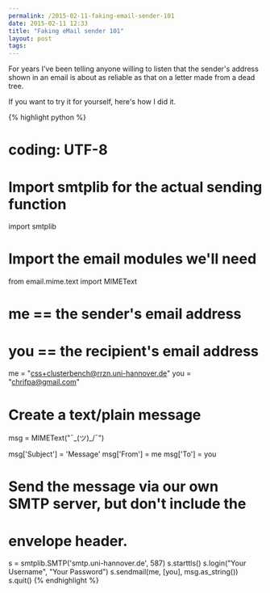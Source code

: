 ```yaml
---
permalink: /2015-02-11-faking-email-sender-101
date: 2015-02-11 12:33
title: "Faking eMail sender 101"
layout: post
tags:
---
```


For years I've been telling anyone willing to listen that the sender's address shown in an email is about as reliable as that on a letter made from a dead tree. 

If you want to try it for yourself, here's how I did it.

{% highlight python %}
# coding: UTF-8

# Import smtplib for the actual sending function
import smtplib

# Import the email modules we'll need
from email.mime.text import MIMEText

# me == the sender's email address
# you == the recipient's email address
me = "css+clusterbench@rrzn.uni-hannover.de"
you = "chrifpa@gmail.com"

# Create a text/plain message
msg = MIMEText("¯\_(ツ)_/¯")

msg['Subject'] = 'Message'
msg['From'] = me
msg['To'] = you

# Send the message via our own SMTP server, but don't include the
# envelope header.
s = smtplib.SMTP('smtp.uni-hannover.de', 587)
s.starttls()
s.login("Your Username", "Your Password")
s.sendmail(me, [you], msg.as_string())
s.quit()
{% endhighlight %}
